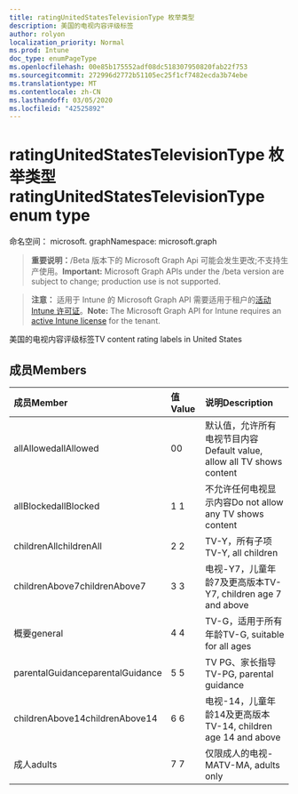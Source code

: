 ```yaml
---
title: ratingUnitedStatesTelevisionType 枚举类型
description: 美国的电视内容评级标签
author: rolyon
localization_priority: Normal
ms.prod: Intune
doc_type: enumPageType
ms.openlocfilehash: 00e85b175552adf08dc518307950820fab22f753
ms.sourcegitcommit: 272996d2772b51105ec25f1cf7482ecda3b74ebe
ms.translationtype: MT
ms.contentlocale: zh-CN
ms.lasthandoff: 03/05/2020
ms.locfileid: "42525892"
---
```

# <a name="ratingunitedstatestelevisiontype-enum-type"></a><span data-ttu-id="67fb4-103">ratingUnitedStatesTelevisionType 枚举类型</span><span class="sxs-lookup"><span data-stu-id="67fb4-103">ratingUnitedStatesTelevisionType enum type</span></span>

<span data-ttu-id="67fb4-104">命名空间： microsoft. graph</span><span class="sxs-lookup"><span data-stu-id="67fb4-104">Namespace: microsoft.graph</span></span>

> <span data-ttu-id="67fb4-105">**重要说明：**/Beta 版本下的 Microsoft Graph Api 可能会发生更改;不支持生产使用。</span><span class="sxs-lookup"><span data-stu-id="67fb4-105">**Important:** Microsoft Graph APIs under the /beta version are subject to change; production use is not supported.</span></span>

> <span data-ttu-id="67fb4-106">**注意：** 适用于 Intune 的 Microsoft Graph API 需要适用于租户的[活动 Intune 许可证](https://go.microsoft.com/fwlink/?linkid=839381)。</span><span class="sxs-lookup"><span data-stu-id="67fb4-106">**Note:** The Microsoft Graph API for Intune requires an [active Intune license](https://go.microsoft.com/fwlink/?linkid=839381) for the tenant.</span></span>

<span data-ttu-id="67fb4-107">美国的电视内容评级标签</span><span class="sxs-lookup"><span data-stu-id="67fb4-107">TV content rating labels in United States</span></span>

## <a name="members"></a><span data-ttu-id="67fb4-108">成员</span><span class="sxs-lookup"><span data-stu-id="67fb4-108">Members</span></span>
|<span data-ttu-id="67fb4-109">成员</span><span class="sxs-lookup"><span data-stu-id="67fb4-109">Member</span></span>|<span data-ttu-id="67fb4-110">值</span><span class="sxs-lookup"><span data-stu-id="67fb4-110">Value</span></span>|<span data-ttu-id="67fb4-111">说明</span><span class="sxs-lookup"><span data-stu-id="67fb4-111">Description</span></span>|
|:---|:---|:---|
|<span data-ttu-id="67fb4-112">allAllowed</span><span class="sxs-lookup"><span data-stu-id="67fb4-112">allAllowed</span></span>|<span data-ttu-id="67fb4-113">0</span><span class="sxs-lookup"><span data-stu-id="67fb4-113">0</span></span>|<span data-ttu-id="67fb4-114">默认值，允许所有电视节目内容</span><span class="sxs-lookup"><span data-stu-id="67fb4-114">Default value, allow all TV shows content</span></span>|
|<span data-ttu-id="67fb4-115">allBlocked</span><span class="sxs-lookup"><span data-stu-id="67fb4-115">allBlocked</span></span>|<span data-ttu-id="67fb4-116">1 </span><span class="sxs-lookup"><span data-stu-id="67fb4-116">1</span></span>|<span data-ttu-id="67fb4-117">不允许任何电视显示内容</span><span class="sxs-lookup"><span data-stu-id="67fb4-117">Do not allow any TV shows content</span></span>|
|<span data-ttu-id="67fb4-118">childrenAll</span><span class="sxs-lookup"><span data-stu-id="67fb4-118">childrenAll</span></span>|<span data-ttu-id="67fb4-119">2 </span><span class="sxs-lookup"><span data-stu-id="67fb4-119">2</span></span>|<span data-ttu-id="67fb4-120">TV-Y，所有子项</span><span class="sxs-lookup"><span data-stu-id="67fb4-120">TV-Y, all children</span></span>|
|<span data-ttu-id="67fb4-121">childrenAbove7</span><span class="sxs-lookup"><span data-stu-id="67fb4-121">childrenAbove7</span></span>|<span data-ttu-id="67fb4-122">3 </span><span class="sxs-lookup"><span data-stu-id="67fb4-122">3</span></span>|<span data-ttu-id="67fb4-123">电视-Y7，儿童年龄7及更高版本</span><span class="sxs-lookup"><span data-stu-id="67fb4-123">TV-Y7, children age 7 and above</span></span>|
|<span data-ttu-id="67fb4-124">概要</span><span class="sxs-lookup"><span data-stu-id="67fb4-124">general</span></span>|<span data-ttu-id="67fb4-125">4 </span><span class="sxs-lookup"><span data-stu-id="67fb4-125">4</span></span>|<span data-ttu-id="67fb4-126">TV-G，适用于所有年龄</span><span class="sxs-lookup"><span data-stu-id="67fb4-126">TV-G, suitable for all ages</span></span>|
|<span data-ttu-id="67fb4-127">parentalGuidance</span><span class="sxs-lookup"><span data-stu-id="67fb4-127">parentalGuidance</span></span>|<span data-ttu-id="67fb4-128">5 </span><span class="sxs-lookup"><span data-stu-id="67fb4-128">5</span></span>|<span data-ttu-id="67fb4-129">TV PG、家长指导</span><span class="sxs-lookup"><span data-stu-id="67fb4-129">TV-PG, parental guidance</span></span>|
|<span data-ttu-id="67fb4-130">childrenAbove14</span><span class="sxs-lookup"><span data-stu-id="67fb4-130">childrenAbove14</span></span>|<span data-ttu-id="67fb4-131">6 </span><span class="sxs-lookup"><span data-stu-id="67fb4-131">6</span></span>|<span data-ttu-id="67fb4-132">电视-14，儿童年龄14及更高版本</span><span class="sxs-lookup"><span data-stu-id="67fb4-132">TV-14, children age 14 and above</span></span>|
|<span data-ttu-id="67fb4-133">成人</span><span class="sxs-lookup"><span data-stu-id="67fb4-133">adults</span></span>|<span data-ttu-id="67fb4-134">7 </span><span class="sxs-lookup"><span data-stu-id="67fb4-134">7</span></span>|<span data-ttu-id="67fb4-135">仅限成人的电视-MA</span><span class="sxs-lookup"><span data-stu-id="67fb4-135">TV-MA, adults only</span></span>|



